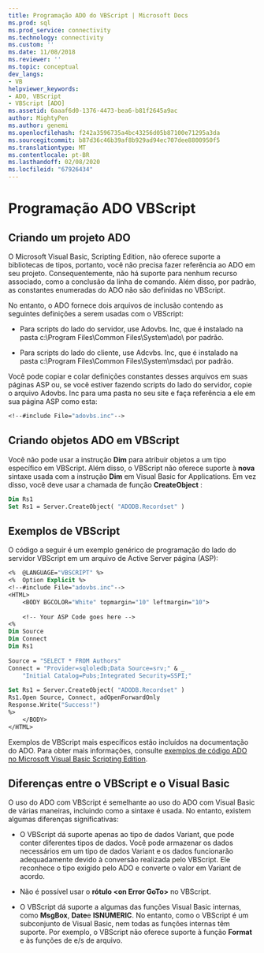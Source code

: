 ```yaml
---
title: Programação ADO do VBScript | Microsoft Docs
ms.prod: sql
ms.prod_service: connectivity
ms.technology: connectivity
ms.custom: ''
ms.date: 11/08/2018
ms.reviewer: ''
ms.topic: conceptual
dev_langs:
- VB
helpviewer_keywords:
- ADO, VBScript
- VBScript [ADO]
ms.assetid: 6aaaf6d0-1376-4473-bea6-b81f2645a9ac
author: MightyPen
ms.author: genemi
ms.openlocfilehash: f242a3596735a4bc43256d05b87100e71295a3da
ms.sourcegitcommit: b87d36c46b39af8b929ad94ec707dee8800950f5
ms.translationtype: MT
ms.contentlocale: pt-BR
ms.lasthandoff: 02/08/2020
ms.locfileid: "67926434"
---
```

# <a name="vbscript-ado-programming"></a>Programação ADO VBScript
## <a name="creating-an-ado-project"></a>Criando um projeto ADO  
 O Microsoft Visual Basic, Scripting Edition, não oferece suporte a bibliotecas de tipos, portanto, você não precisa fazer referência ao ADO em seu projeto. Consequentemente, não há suporte para nenhum recurso associado, como a conclusão da linha de comando. Além disso, por padrão, as constantes enumeradas do ADO não são definidas no VBScript.  
  
 No entanto, o ADO fornece dois arquivos de inclusão contendo as seguintes definições a serem usadas com o VBScript:  
  
-   Para scripts do lado do servidor, use Adovbs. Inc, que é instalado na pasta c:\Program Files\Common Files\System\ado\ por padrão.  
  
-   Para scripts do lado do cliente, use Adcvbs. Inc, que é instalado na pasta c:\Program Files\Common Files\System\msdac\ por padrão.  
  
 Você pode copiar e colar definições constantes desses arquivos em suas páginas ASP ou, se você estiver fazendo scripts do lado do servidor, copie o arquivo Adovbs. Inc para uma pasta no seu site e faça referência a ele em sua página ASP como esta:  
  
```vb
<!--#include File="adovbs.inc"-->  
```  
  
## <a name="creating-ado-objects-in-vbscript"></a>Criando objetos ADO em VBScript  
 Você não pode usar a instrução **Dim** para atribuir objetos a um tipo específico em VBScript. Além disso, o VBScript não oferece suporte à **nova** sintaxe usada com a instrução **Dim** em Visual Basic for Applications. Em vez disso, você deve usar a chamada de função **CreateObject** :  
  
```vb
Dim Rs1  
Set Rs1 = Server.CreateObject( "ADODB.Recordset" )  
```  
  
## <a name="vbscript-examples"></a>Exemplos de VBScript  
 O código a seguir é um exemplo genérico de programação do lado do servidor VBScript em um arquivo de Active Server página (ASP):  
  
```vb
<%  @LANGUAGE="VBSCRIPT" %>  
<%  Option Explicit %>  
<!--#include File="adovbs.inc"-->  
<HTML>  
    <BODY BGCOLOR="White" topmargin="10" leftmargin="10">  
  
    <!-- Your ASP Code goes here -->  
<%  
Dim Source  
Dim Connect  
Dim Rs1  
  
Source = "SELECT * FROM Authors"  
Connect = "Provider=sqloledb;Data Source=srv;" & _  
    "Initial Catalog=Pubs;Integrated Security=SSPI;"  
  
Set Rs1 = Server.CreateObject( "ADODB.Recordset" )  
Rs1.Open Source, Connect, adOpenForwardOnly  
Response.Write("Success!")  
%>  
    </BODY>  
</HTML>  
```  
  
 Exemplos de VBScript mais específicos estão incluídos na documentação do ADO. Para obter mais informações, consulte [exemplos de código ADO no Microsoft Visual Basic Scripting Edition](../../../ado/reference/ado-api/ado-code-examples-vbscript.md).  
  
## <a name="differences-between-vbscript-and-visual-basic"></a>Diferenças entre o VBScript e o Visual Basic  
 O uso do ADO com VBScript é semelhante ao uso do ADO com Visual Basic de várias maneiras, incluindo como a sintaxe é usada. No entanto, existem algumas diferenças significativas:  
  
-   O VBScript dá suporte apenas ao tipo de dados Variant, que pode conter diferentes tipos de dados. Você pode armazenar os dados necessários em um tipo de dados Variant e os dados funcionarão adequadamente devido à conversão realizada pelo VBScript. Ele reconhece o tipo exigido pelo ADO e converte o valor em Variant de acordo.  
  
-   Não é possível usar o **rótulo \<on Error GoTo>** no VBScript.  
  
-   O VBScript dá suporte a algumas das funções Visual Basic internas, como **MsgBox**, **Date**e **ISNUMERIC**. No entanto, como o VBScript é um subconjunto de Visual Basic, nem todas as funções internas têm suporte. Por exemplo, o VBScript não oferece suporte à função **Format** e às funções de e/s de arquivo.
